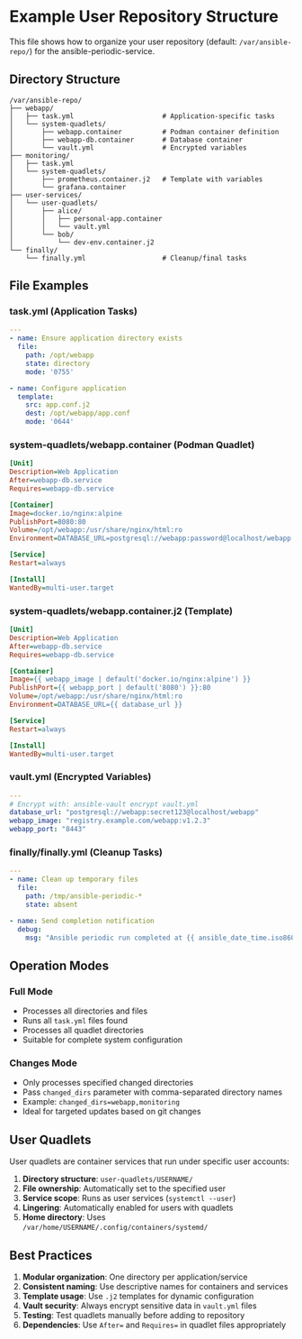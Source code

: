 # Example User Repository Structure

This file shows how to organize your user repository (default: `/var/ansible-repo/`) for the ansible-periodic-service.

## Directory Structure

```
/var/ansible-repo/
├── webapp/
│   ├── task.yml                      # Application-specific tasks
│   └── system-quadlets/
│       ├── webapp.container          # Podman container definition
│       ├── webapp-db.container       # Database container
│       └── vault.yml                 # Encrypted variables
├── monitoring/
│   ├── task.yml
│   └── system-quadlets/
│       ├── prometheus.container.j2   # Template with variables
│       └── grafana.container
├── user-services/
│   └── user-quadlets/
│       ├── alice/
│       │   ├── personal-app.container
│       │   └── vault.yml
│       └── bob/
│           └── dev-env.container.j2
└── finally/
    └── finally.yml                   # Cleanup/final tasks
```

## File Examples

### task.yml (Application Tasks)
```yaml
---
- name: Ensure application directory exists
  file:
    path: /opt/webapp
    state: directory
    mode: '0755'

- name: Configure application
  template:
    src: app.conf.j2
    dest: /opt/webapp/app.conf
    mode: '0644'
```

### system-quadlets/webapp.container (Podman Quadlet)
```ini
[Unit]
Description=Web Application
After=webapp-db.service
Requires=webapp-db.service

[Container]
Image=docker.io/nginx:alpine
PublishPort=8080:80
Volume=/opt/webapp:/usr/share/nginx/html:ro
Environment=DATABASE_URL=postgresql://webapp:password@localhost/webapp

[Service]
Restart=always

[Install]
WantedBy=multi-user.target
```

### system-quadlets/webapp.container.j2 (Template)
```ini
[Unit]
Description=Web Application
After=webapp-db.service
Requires=webapp-db.service

[Container]
Image={{ webapp_image | default('docker.io/nginx:alpine') }}
PublishPort={{ webapp_port | default('8080') }}:80
Volume=/opt/webapp:/usr/share/nginx/html:ro
Environment=DATABASE_URL={{ database_url }}

[Service]
Restart=always

[Install]
WantedBy=multi-user.target
```

### vault.yml (Encrypted Variables)
```yaml
---
# Encrypt with: ansible-vault encrypt vault.yml
database_url: "postgresql://webapp:secret123@localhost/webapp"
webapp_image: "registry.example.com/webapp:v1.2.3"
webapp_port: "8443"
```

### finally/finally.yml (Cleanup Tasks)
```yaml
---
- name: Clean up temporary files
  file:
    path: /tmp/ansible-periodic-*
    state: absent

- name: Send completion notification
  debug:
    msg: "Ansible periodic run completed at {{ ansible_date_time.iso8601 }}"
```

## Operation Modes

### Full Mode
- Processes all directories and files
- Runs all `task.yml` files found
- Processes all quadlet directories
- Suitable for complete system configuration

### Changes Mode
- Only processes specified changed directories
- Pass `changed_dirs` parameter with comma-separated directory names
- Example: `changed_dirs=webapp,monitoring`
- Ideal for targeted updates based on git changes

## User Quadlets

User quadlets are container services that run under specific user accounts:

1. **Directory structure**: `user-quadlets/USERNAME/`
2. **File ownership**: Automatically set to the specified user
3. **Service scope**: Runs as user services (`systemctl --user`)
4. **Lingering**: Automatically enabled for users with quadlets
5. **Home directory**: Uses `/var/home/USERNAME/.config/containers/systemd/`

## Best Practices

1. **Modular organization**: One directory per application/service
2. **Consistent naming**: Use descriptive names for containers and services
3. **Template usage**: Use `.j2` templates for dynamic configuration
4. **Vault security**: Always encrypt sensitive data in `vault.yml` files
5. **Testing**: Test quadlets manually before adding to repository
6. **Dependencies**: Use `After=` and `Requires=` in quadlet files appropriately 